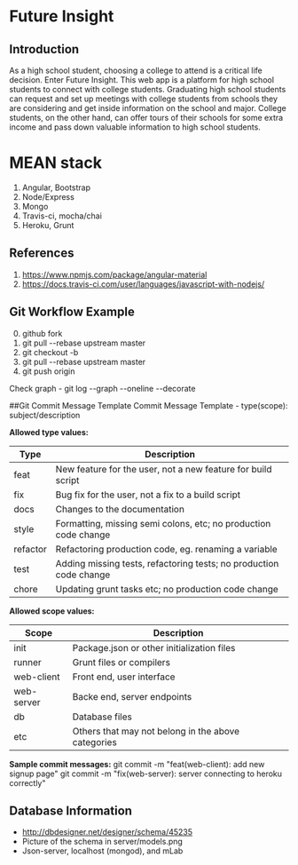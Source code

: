 # Future Insight


## Introduction
As a high school student, choosing a college to attend is a critical life decision. Enter Future Insight. This web app is a platform for high school students to connect with college students. Graduating high school students can request and set up meetings with college students from schools they are considering and get inside information on the school and major. College students, on the other hand, can offer tours of their schools for some extra income and pass down valuable information to high school students.


# MEAN stack

1. Angular, Bootstrap
1. Node/Express
1. Mongo
1. Travis-ci, mocha/chai
1. Heroku, Grunt


## References
1. https://www.npmjs.com/package/angular-material
1. https://docs.travis-ci.com/user/languages/javascript-with-nodejs/


## Git Workflow Example
0. github fork
1. git pull --rebase upstream master
2. git checkout -b <branch>
3. git pull --rebase upstream master
4. git push origin <branch>

Check graph - 
git log --graph --oneline --decorate


##Git Commit Message Template
Commit Message Template - type(scope): subject/description

**Allowed type values:**

Type       |  Description
-----------|----------------------------------------------------------------------
feat       | New feature for the user, not a new feature for build script
fix        | Bug fix for the user, not a fix to a build script
docs       | Changes to the documentation
style      | Formatting, missing semi colons, etc; no production code change
refactor   | Refactoring production code, eg. renaming a variable
test       | Adding missing tests, refactoring tests; no production code change
chore      | Updating grunt tasks etc; no production code change

**Allowed scope values:**

Scope      |  Description
-----------|----------------------------------------------------------------------
init       |  Package.json or other initialization files
runner     |  Grunt files or compilers
web-client |  Front end, user interface
web-server |  Backe end, server endpoints
db         |  Database files
etc        |  Others that may not belong in the above categories

**Sample commit messages:**
git commit -m "feat(web-client): add new signup page"
git commit -m "fix(web-server): server connecting to heroku correctly"


## Database Information
- http://dbdesigner.net/designer/schema/45235
- Picture of the schema in server/models.png
- Json-server, localhost (mongod), and mLab 
